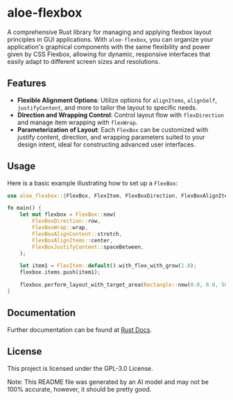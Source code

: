 # aloe-flexbox

A comprehensive Rust library for managing and applying flexbox layout principles in GUI applications. With `aloe-flexbox`, you can organize your application's graphical components with the same flexibility and power given by CSS Flexbox, allowing for dynamic, responsive interfaces that easily adapt to different screen sizes and resolutions.

## Features

- **Flexible Alignment Options**: Utilize options for `alignItems`, `alignSelf`, `justifyContent`, and more to tailor the layout to specific needs.
- **Direction and Wrapping Control**: Control layout flow with `flexDirection` and manage item wrapping with `flexWrap`.
- **Parameterization of Layout**: Each `FlexBox` can be customized with justify content, direction, and wrapping parameters suited to your design intent, ideal for constructing advanced user interfaces.

## Usage

Here is a basic example illustrating how to set up a `FlexBox`:

```rust
use aloe_flexbox::{FlexBox, FlexItem, FlexBoxDirection, FlexBoxAlignItems, FlexBoxWrap, FlexBoxJustifyContent};

fn main() {
    let mut flexbox = FlexBox::new(
        FlexBoxDirection::row,
        FlexBoxWrap::wrap, 
        FlexBoxAlignContent::stretch,
        FlexBoxAlignItems::center, 
        FlexBoxJustifyContent::spaceBetween,
    );

    let item1 = FlexItem::default().with_flex_with_grow(1.0);
    flexbox.items.push(item1);

    flexbox.perform_layout_with_target_area(Rectangle::new(0.0, 0.0, 500.0, 300.0));
}
```

## Documentation

Further documentation can be found at [Rust Docs](https://docs.rs/aloe-flexbox/latest/aloe-flexbox/).

## License

This project is licensed under the GPL-3.0 License.


Note: This README file was generated by an AI model and may not be 100% accurate, however, it should be pretty good.